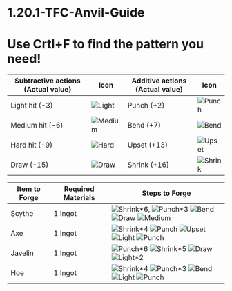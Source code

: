 # 1.20.1-TFC-Anvil-Guide

# Use Crtl+F to find the pattern you need!
| Subtractive actions (Actual value)|  Icon | Additive actions (Actual value) |  Icon |
|---|---|---|---|
| Light hit (-3)| ![Light](https://github.com/user-attachments/assets/9a527fb2-b5a3-4ab5-b5e2-011249d2fccf) | Punch (+2) | ![Punch](https://github.com/user-attachments/assets/f43d8668-5b81-4ef9-a869-dbcf43540196) |
| Medium hit (-6)| ![Medium](https://github.com/user-attachments/assets/97a9a9e3-ef8b-44e1-822d-1c5f8bda741e) | Bend (+7)| ![Bend](https://github.com/user-attachments/assets/5d086c68-ef30-494c-b422-e025ab4cb9b6) |
| Hard hit (-9)| ![Hard](https://github.com/user-attachments/assets/286cee82-912b-40bf-9875-2f680a1fb794) | Upset (+13)| ![Upset](https://github.com/user-attachments/assets/1f8ab5a3-a07b-4b0d-93bc-c1045fe7709a) |
| Draw (-15)| ![Draw](https://github.com/user-attachments/assets/45a07500-b019-405a-9bf9-e34201c6cf03) | Shrink (+16)| ![Shrink](https://github.com/user-attachments/assets/025a1080-86af-4fa9-9903-54a04e253e13) |

| Item to Forge | Required Materials | Steps to Forge |
|---|---|---|
|Scythe|1 Ingot| ![Shrink](https://github.com/user-attachments/assets/025a1080-86af-4fa9-9903-54a04e253e13)*6, ![Punch](https://github.com/user-attachments/assets/f43d8668-5b81-4ef9-a869-dbcf43540196)*3 ![Bend](https://github.com/user-attachments/assets/5d086c68-ef30-494c-b422-e025ab4cb9b6) ![Draw](https://github.com/user-attachments/assets/45a07500-b019-405a-9bf9-e34201c6cf03) ![Medium](https://github.com/user-attachments/assets/97a9a9e3-ef8b-44e1-822d-1c5f8bda741e)|
|Axe|1 Ingot| ![Shrink](https://github.com/user-attachments/assets/025a1080-86af-4fa9-9903-54a04e253e13)*4 ![Punch](https://github.com/user-attachments/assets/f43d8668-5b81-4ef9-a869-dbcf43540196) ![Upset](https://github.com/user-attachments/assets/1f8ab5a3-a07b-4b0d-93bc-c1045fe7709a) ![Light](https://github.com/user-attachments/assets/9a527fb2-b5a3-4ab5-b5e2-011249d2fccf) ![Punch](https://github.com/user-attachments/assets/f43d8668-5b81-4ef9-a869-dbcf43540196)|
|Javelin|1 Ingot|![Punch](https://github.com/user-attachments/assets/f43d8668-5b81-4ef9-a869-dbcf43540196)*6 ![Shrink](https://github.com/user-attachments/assets/025a1080-86af-4fa9-9903-54a04e253e13)*5 ![Draw](https://github.com/user-attachments/assets/45a07500-b019-405a-9bf9-e34201c6cf03)  ![Light](https://github.com/user-attachments/assets/9a527fb2-b5a3-4ab5-b5e2-011249d2fccf)*2|
|Hoe|1 Ingot|![Shrink](https://github.com/user-attachments/assets/025a1080-86af-4fa9-9903-54a04e253e13)*4 ![Punch](https://github.com/user-attachments/assets/f43d8668-5b81-4ef9-a869-dbcf43540196)*3 ![Bend](https://github.com/user-attachments/assets/5d086c68-ef30-494c-b422-e025ab4cb9b6) ![Light](https://github.com/user-attachments/assets/9a527fb2-b5a3-4ab5-b5e2-011249d2fccf) ![Punch](https://github.com/user-attachments/assets/f43d8668-5b81-4ef9-a869-dbcf43540196)|
